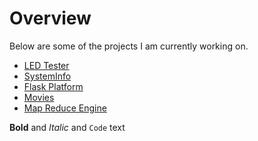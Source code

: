 # Overview

Below are some of the projects I am currently working on.

- [LED Tester](https://github.com/thanders/led_tester)
- [SystemInfo](https://github.com/thanders/systeminfo_a2)
- [Flask Platform](https://github.com/thanders/flask_platform)
- [Movies](https://thanders.github.io/movies/)
- [Map Reduce Engine](https://github.com/thanders/map_reduce)

**Bold** and _Italic_ and `Code` text

